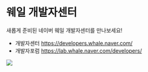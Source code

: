 # 웨일 개발자센터
새롭게 준비된 네이버 웨일 개발자센터를 만나보세요!
<ul>
  <li>개발자센터 <a href="https://developers.whale.naver.com/">https://developers.whale.naver.com/</a></li>
  <li>개발자포럼 <a href="https://lab.whale.naver.com/developers/">https://lab.whale.naver.com/developers/</a></li>
</ul>
<p>
<a href="https://developers.whale.naver.com/"><img src="img.png"></a>
</p>

